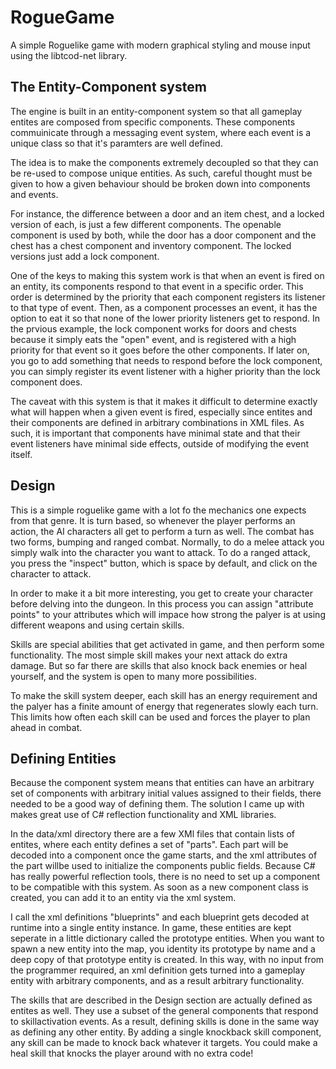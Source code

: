# RogueGame
A simple Roguelike game with modern graphical styling and mouse input using the libtcod-net library. 

## The Entity-Component system

The engine is built in an entity-component system so that all gameplay entites are composed from specific components. These components
  commuinicate through a messaging event system, where each event is a unique class so that it's paramters are well defined. 
  
The idea is to make the components extremely decoupled so that they can be re-used to compose unique entities. As such, careful thought must be given to how a given behaviour should be broken down into components and events. 

For instance, the difference between a door and an item chest, and a locked version of each, is just a few different components. The openable component is used by both, while the door has a door component and the chest has a chest component and inventory component. The locked versions just add a lock component.

One of the keys to making this system work is that when an event is fired on an entity, its components respond to that event in a specific order. This order is determined by the priority that each component registers its listener to that type of event. Then, as a component processes an event, it has the option to eat it so that none of the lower priority listeners get to respond. In the prvious example, the lock component works for doors and chests because it simply eats the "open" event, and is registered with a high priority for that event so it goes before the other components. If later on, you go to add something that needs to respond before the lock component, you can simply register its event listener with a higher priority than the lock component does. 

The caveat with this system is that it makes it difficult to determine exactly what will happen when a given event is fired, especially since entites and their components are defined in arbitrary combinations in XML files. As such, it is important that components have minimal state and that their event listeners have minimal side effects, outside of modifying the event itself. 

## Design

This is a simple roguelike game with a lot fo the mechanics one expects from that genre. It is turn based, so whenever the player performs an action, the AI characters all get to perform a turn as well. The combat has two forms, bumping and ranged combat. Normally, to do a melee attack you simply walk into the character you want to attack. To do a ranged attack, you press the "inspect" button, which is space by default, and click on the character to attack. 

In order to make it a bit more interesting, you get to create your character before delving into the dungeon. In this process you can assign "attribute points" to your attributes which will impace how strong the palyer is at using different weapons and using certain skills. 

Skills are special abilities that get activated in game, and then perform some functionality. The most simple skill makes your next attack do extra damage. But so far there are skills that also knock back enemies or heal yourself, and the system is open to many more possibilities. 

To make the skill system deeper, each skill has an energy requirement and the palyer has a finite amount of energy that regenerates slowly each turn. This limits how often each skill can be used and forces the player to plan ahead in combat. 

## Defining Entities

Because the component system means that entities can have an arbitrary set of components with arbitrary initial values assigned to their fields, there needed to be a good way of defining them. The solution I came up with makes great use of C# reflection functionality and XML libraries. 

In the data/xml directory there are a few XMl files that contain lists of entites, where each entity defines a set of "parts". Each part will be decoded into a component once the game starts, and the xml attributes of the part willbe used to initialize the components public fields. Because C# has really powerful reflection tools, there is no need to set up a component to be compatible with this system. As soon as a new component class is created, you can add it to an entity via the xml system. 

I call the xml definitions "blueprints" and each blueprint gets decoded at runtime into a single entity instance. In game, these entities are kept seperate in a little dictionary called the prototype entities. When you want to spawn a new entity into the map, you identity its prototype by name and a deep copy of that prototype entity is created. In this way, with no input from the programmer required, an xml definition gets turned into a gameplay entity with arbitrary components, and as a result arbitrary functionality. 

The skills that are described in the Design section are actually defined as entites as well. They use a subset of the general components that respond to skillactivation events. As a result, defining skills is done in the same way as defining any other entity. By adding a single knockback skill component, any skill can be made to knock back whatever it targets. You could make a heal skill that knocks the player around with no extra code!
